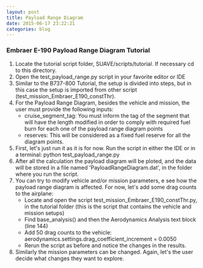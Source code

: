 ```yaml
---
layout: post
title: Payload Range Diagram
date: 2015-06-17 23:22:21
categories: blog
---
```


### Embraer E-190 Payload Range Diagram Tutorial
1. Locate the tutorial script folder, SUAVE/scripts/tutorial. If necessary cd to this directory.
2. Open the test_payload_range.py script in your favorite editor or IDE
3. Similar to the B737-800 Tutorial, the setup is divided into steps, but in this case the setup is imported from other script (test_mission_Embraer_E190_constThr).
4. For the Payload Range Diagram, besides the vehicle and mission, the user must provide the following inputs:
	* cruise_segment_tag: You must inform the tag of the segment that will have the length modified in order to comply with required fuel burn for each one of the payload range diagram points
	* reserves: This will be considered as a fixed fuel reserve for all the diagram points.
5. First, let's just run it as it is for now. Run the script in either the IDE or in a terminal: python test_payload_range.py
6. After all the calculation the payload diagram will be ploted, and the data will be stored in a file named 'PayloadRangeDiagram.dat', in the folder where you run the script.
7. You can try to modify vehicle and/or mission parameters, e see how the payload range diagram is affected. For now, let's add some drag counts to the airplane:
	* Locate and open the script test_mission_Embraer_E190_constThr.py, in the tutorial folder (this is the script that contains the vehicle and mission setups)
	* Find base_analysis() and then the Aerodynamics Analysis text block (line 144) 
	* Add 50 drag counts to the vehicle: aerodynamics.settings.drag_coefficient_increment = 0.0050
	* Rerun the script as before and notice the changes in the results.
8. Similarly the mission parameters can be changed. Again, let's the user decide what changes they want to explore.


